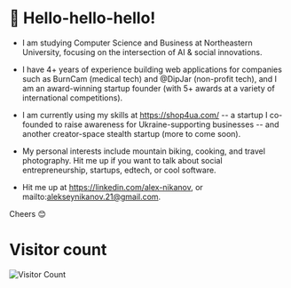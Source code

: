 # 👋 Hello-hello-hello!

- I am studying Computer Science and Business at Northeastern University, focusing on the intersection of AI & social innovations.

- I have 4+ years of experience building web applications for companies such as BurnCam (medical tech) and @DipJar (non-profit tech), and I am an award-winning startup founder (with 5+ awards at a variety of international competitions). 

- I am currently using my skills at https://shop4ua.com/ -- a startup I co-founded to raise awareness for Ukraine-supporting businesses -- and another creator-space stealth startup (more to come soon).

- My personal interests include mountain biking, cooking, and travel photography. Hit me up if you want to talk about social entrepreneurship, startups, edtech, or cool software.
- Hit me up at https://linkedin.com/alex-nikanov, or mailto:alekseynikanov.21@gmail.com.

Cheers 😊

# Visitor count

![Visitor Count](https://profile-counter.glitch.me/Niklex21/count.svg)
